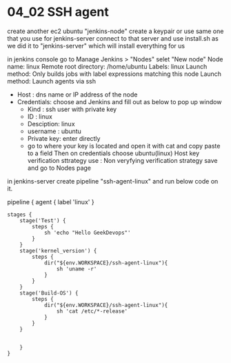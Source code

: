 # 04_02 SSH agent


create another ec2 ubuntu "jenkins-node"
create a keypair or use same one that you use for jenkins-server
connect to that server and use install.sh as we did it to "jenkins-server" which will install everything for us


in jenkins console go to Manage Jenkins > "Nodes" 
selet "New node" 
Node name: linux 
Remote root directory: /home/ubuntu
Labels: linux
Launch method: Only builds jobs with label expressions matching this node
Launch method: Launch agents via ssh
 - Host : dns name or IP address of the node
 - Credentials: choose and Jenkins and fill out as below to pop up window
   - Kind : ssh user with private key
    - ID : linux
    - Desciption: linux
    - username : ubuntu 
    - Private key: enter directly 
     - go to where your key is located and open it with cat and copy paste to a field
    Then on credentials choose ubuntu(linux)
Host key verification sttrategy use : Non veryfying verification strategy
save and go to Nodes page

in jenkins-server create pipeline "ssh-agent-linux" and run below code on it.

pipeline {
    agent { label 'linux' }
    
    stages {
        stage('Test') {
            steps {
                sh 'echo "Hello GeekDevops"'
            }
        }
        stage('kernel_version') {
            steps {
                dir("${env.WORKSPACE}/ssh-agent-linux"){
                    sh 'uname -r'
                }
            }
        }
        stage('Build-OS') {
            steps {
                dir("${env.WORKSPACE}/ssh-agent-linux"){
                    sh 'cat /etc/*-release'
                }
            }
        }
     
            
        }
    }